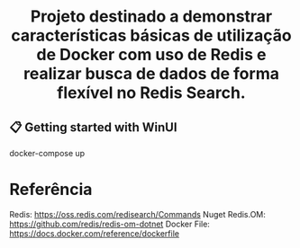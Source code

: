 ﻿<h1 align="center">
    Projeto destinado a demonstrar características básicas de utilização de Docker com uso de Redis
	e realizar busca de dados de forma flexível no Redis Search.
</h1>

## 📋 Getting started with WinUI
docker-compose up

# Referência
Redis: https://oss.redis.com/redisearch/Commands
Nuget Redis.OM: https://github.com/redis/redis-om-dotnet
Docker File: https://docs.docker.com/reference/dockerfile